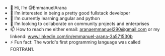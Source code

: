 - 👋 Hi, I’m @EmmanuelArana
- 👀 I’m interested in being a pretty good fullstack developer
- 🌱 I’m currently learning angular and python
- 💞️ I’m looking to collaborate on community projects and enterprises
- 📫 How to reach me either email: aranaemmanuel290@gmail.com or my linkend: www.linkedin.com/in/emmanuel-arana-3a571530b
- ⚡ Fun fact: The world's first programming language was called FORTRAN1.

<!---
EmmanuelArana/EmmanuelArana is a ✨ special ✨ repository because its `README.md` (this file) appears on your GitHub profile.
You can click the Preview link to take a look at your changes.
--->
